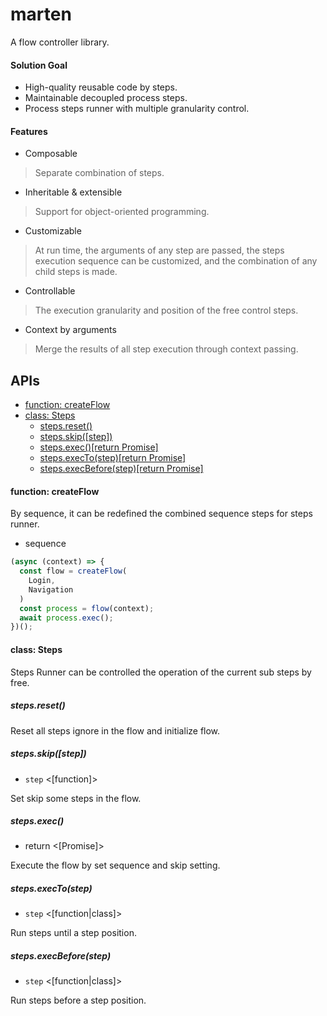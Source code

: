 # marten
A flow controller library.

#### Solution Goal

* High-quality reusable code by steps.
* Maintainable decoupled process steps.
* Process steps runner with multiple granularity control.

#### Features
* Composable
>Separate combination of steps.
* Inheritable & extensible
>Support for object-oriented programming. 
* Customizable
>At run time, the arguments of any step are passed, the steps execution sequence can be customized, and the combination of any child steps is made.
* Controllable
>The execution granularity and position of the free control steps.
* Context by arguments
>Merge the results of all step execution through context passing.

## APIs
- [function: createFlow](#function-createflow)
- [class: Steps](#class-steps)
  * [steps.reset()](#stepsreset)
  * [steps.skip([step])](#stepsskipsteps)
  * [steps.exec()[return Promise]](#stepsexec)
  * [steps.execTo(step)[return Promise]](#stepsexectostep)
  * [steps.execBefore(step)[return Promise]](#stepsexecbeforestep)

#### function: createFlow
By sequence, it can be redefined the combined sequence steps for steps runner.

* sequence

```javascript
(async (context) => {
  const flow = createFlow(
    Login,
    Navigation
  )
  const process = flow(context);
  await process.exec();
})();
```

#### class: Steps
Steps Runner can be controlled the operation of the current sub steps by free.

##### steps.reset()

Reset all steps ignore in the flow and initialize flow.

##### steps.skip([step])
- `step` <[function]>

Set skip some steps in the flow.

##### steps.exec()
- return <[Promise]>

Execute the flow by set sequence and skip setting.

##### steps.execTo(step)
- `step` <[function|class]>

Run steps until a step position.

##### steps.execBefore(step)
- `step` <[function|class]>

Run steps before a step position.
